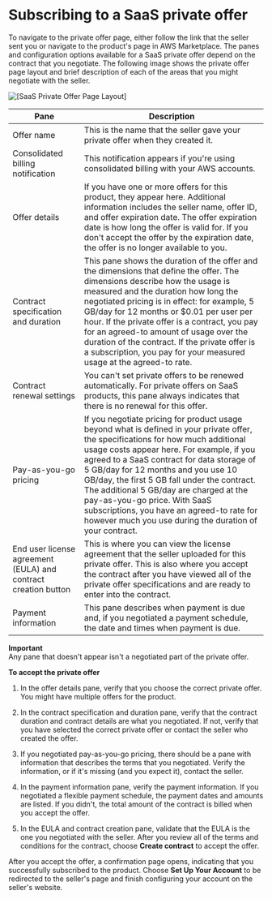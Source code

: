 # Subscribing to a SaaS private offer<a name="buyer-private-offers-subscribing-saas-private-offer"></a>

To navigate to the private offer page, either follow the link that the seller sent you or navigate to the product's page in AWS Marketplace\. The panes and configuration options available for a SaaS private offer depend on the contract that you negotiate\. The following image shows the private offer page layout and brief description of each of the areas that you might negotiate with the seller\.

 ![\[SaaS Private Offer Page Layout\]](http://docs.aws.amazon.com/marketplace/latest/buyerguide/images/saas-private-offer-page-description.png) 


| Pane | Description | 
| --- | --- | 
|  Offer name  |  This is the name that the seller gave your private offer when they created it\.  | 
|  Consolidated billing notification  |  This notification appears if you're using consolidated billing with your AWS accounts\.  | 
|  Offer details  |  If you have one or more offers for this product, they appear here\. Additional information includes the seller name, offer ID, and offer expiration date\. The offer expiration date is how long the offer is valid for\. If you don't accept the offer by the expiration date, the offer is no longer available to you\.  | 
|  Contract specification and duration  |  This pane shows the duration of the offer and the dimensions that define the offer\. The dimensions describe how the usage is measured and the duration how long the negotiated pricing is in effect: for example, 5 GB/day for 12 months or $0\.01 per user per hour\. If the private offer is a contract, you pay for an agreed\-to amount of usage over the duration of the contract\. If the private offer is a subscription, you pay for your measured usage at the agreed\-to rate\.  | 
|  Contract renewal settings  |  You can't set private offers to be renewed automatically\. For private offers on SaaS products, this pane always indicates that there is no renewal for this offer\.  | 
|  Pay\-as\-you\-go pricing  |  If you negotiate pricing for product usage beyond what is defined in your private offer, the specifications for how much additional usage costs appear here\. For example, if you agreed to a SaaS contract for data storage of 5 GB/day for 12 months and you use 10 GB/day, the first 5 GB fall under the contract\. The additional 5 GB/day are charged at the pay\-as\-you\-go price\. With SaaS subscriptions, you have an agreed\-to rate for however much you use during the duration of your contract\.  | 
|  End user license agreement \(EULA\) and contract creation button  |  This is where you can view the license agreement that the seller uploaded for this private offer\. This is also where you accept the contract after you have viewed all of the private offer specifications and are ready to enter into the contract\.  | 
|  Payment information  |  This pane describes when payment is due and, if you negotiated a payment schedule, the date and times when payment is due\.  | 

**Important**  
 Any pane that doesn't appear isn't a negotiated part of the private offer\.

**To accept the private offer**

1. In the offer details pane, verify that you choose the correct private offer\. You might have multiple offers for the product\.

1. In the contract specification and duration pane, verify that the contract duration and contract details are what you negotiated\. If not, verify that you have selected the correct private offer or contact the seller who created the offer\.

1. If you negotiated pay\-as\-you\-go pricing, there should be a pane with information that describes the terms that you negotiated\. Verify the information, or if it's missing \(and you expect it\), contact the seller\.

1. In the payment information pane, verify the payment information\. If you negotiated a flexible payment schedule, the payment dates and amounts are listed\. If you didn't, the total amount of the contract is billed when you accept the offer\.

1. In the EULA and contract creation pane, validate that the EULA is the one you negotiated with the seller\. After you review all of the terms and conditions for the contract, choose **Create contract** to accept the offer\.

After you accept the offer, a confirmation page opens, indicating that you successfully subscribed to the product\. Choose **Set Up Your Account** to be redirected to the seller's page and finish configuring your account on the seller's website\.